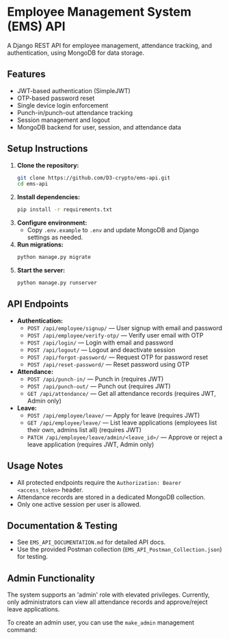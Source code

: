 # Employee Management System (EMS) API

A Django REST API for employee management, attendance tracking, and authentication, using MongoDB for data storage.

## Features
- JWT-based authentication (SimpleJWT)
- OTP-based password reset
- Single device login enforcement
- Punch-in/punch-out attendance tracking
- Session management and logout
- MongoDB backend for user, session, and attendance data

## Setup Instructions
1. **Clone the repository:**
   ```sh
   git clone https://github.com/D3-crypto/ems-api.git
   cd ems-api
   ```
2. **Install dependencies:**
   ```sh
   pip install -r requirements.txt
   ```
3. **Configure environment:**
   - Copy `.env.example` to `.env` and update MongoDB and Django settings as needed.
4. **Run migrations:**
   ```sh
   python manage.py migrate
   ```
5. **Start the server:**
   ```sh
   python manage.py runserver
   ```

## API Endpoints
- **Authentication:**
  - `POST /api/employee/signup/` — User signup with email and password
  - `POST /api/employee/verify-otp/` — Verify user email with OTP
  - `POST /api/login/` — Login with email and password
  - `POST /api/logout/` — Logout and deactivate session
  - `POST /api/forgot-password/` — Request OTP for password reset
  - `POST /api/reset-password/` — Reset password using OTP
- **Attendance:**
  - `POST /api/punch-in/` — Punch in (requires JWT)
  - `POST /api/punch-out/` — Punch out (requires JWT)
  - `GET /api/attendance/` — Get all attendance records (requires JWT, Admin only)
- **Leave:**
  - `POST /api/employee/leave/` — Apply for leave (requires JWT)
  - `GET /api/employee/leave/` — List leave applications (employees list their own, admins list all) (requires JWT)
  - `PATCH /api/employee/leave/admin/<leave_id>/` — Approve or reject a leave application (requires JWT, Admin only)

## Usage Notes
- All protected endpoints require the `Authorization: Bearer <access_token>` header.
- Attendance records are stored in a dedicated MongoDB collection.
- Only one active session per user is allowed.

## Documentation & Testing
- See `EMS_API_DOCUMENTATION.md` for detailed API docs.
- Use the provided Postman collection (`EMS_API_Postman_Collection.json`) for testing.

## Admin Functionality
The system supports an \'admin\' role with elevated privileges. Currently, only administrators can view all attendance records and approve/reject leave applications.

To create an admin user, you can use the `make_admin` management command:

